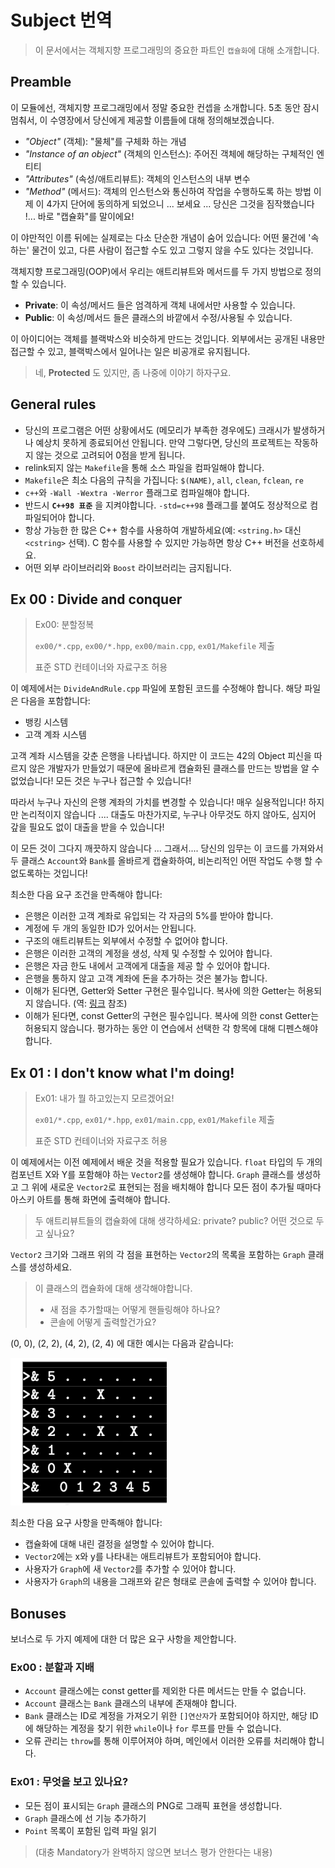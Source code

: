 
# Subject 번역

> 이 문서에서는 객체지향 프로그래밍의 중요한 파트인 `캡슐화`에 대해 소개합니다.

## Preamble

이 모듈에선, 객체지향 프로그래밍에서 정말 중요한 컨셉을 소개합니다. 5초 동안 잠시 멈춰서, 이 수영장에서 당신에게 제공할 이름들에 대해 정의해보겠습니다.
- _"Object"_ (객체): "물체"를 구체화 하는 개념
- _"Instance of an object"_ (객체의 인스턴스): 주어진 객체에 해당하는 구체적인 엔티티
- _"Attributes"_ (속성/애트리뷰트): 객체의 인스턴스의 내부 변수 
- _"Method"_ (메서드): 객체의 인스턴스와 통신하여 작업을 수행하도록 하는 방법
이제 이 4가지 단어에 동의하게 되었으니 ...
보세요 ... 당신은 그것을 짐작했습니다 !... 바로 "캡슐화"를 말이에요!

이 야만적인 이름 뒤에는 실제로는 다소 단순한 개념이 숨어 있습니다: 어떤 물건에 '속하는' 물건이 있고, 다른 사람이 접근할 수도 있고 그렇지 않을 수도 있다는 것입니다.

객체지향 프로그래밍(OOP)에서 우리는 애트리뷰트와 메서드를 두 가지 방법으로 정의할 수 있습니다.
- **Private**: 이 속성/메서드 들은 엄격하게 객체 내에서만 사용할 수 있습니다.
- **Public**: 이 속성/메서드 들은 클래스의 바깥에서 수정/사용될 수 있습니다.

이 아이디어는 객체를 블랙박스와 비슷하게 만드는 것입니다. 외부에서는 공개된 내용만 접근할 수 있고, 블랙박스에서 일어나는 일은 비공개로 유지됩니다.

> 네, **Protected** 도 있지만, 좀 나중에 이야기 하자구요.

## General rules

- 당신의 프로그램은 어떤 상황에서도 (메모리가 부족한 경우에도) 크래시가 발생하거나 예상치 못하게 종료되어선 안됩니다. 만약 그렇다면, 당신의 프로젝트는 작동하지 않는 것으로 고려되어 0점을 받게 됩니다.
- relink되지 않는 `Makefile`을 통해 소스 파일을 컴파일해야 합니다.
- `Makefile`은 최소 다음의 규칙을 가집니다: `$(NAME)`, `all`, `clean`, `fclean`, `re`
- `c++`와 `-Wall -Wextra -Werror` 플래그로 컴파일해야 합니다.
- 반드시 **`C++98 표준`** 을 지켜야합니다. `-std=c++98` 플래그를 붙여도 정상적으로 컴파일되어야 합니다.
- 항상 가능한 한 많은 C++ 함수를 사용하여 개발하세요(예: `<string.h>` 대신 `<cstring>` 선택). C 함수를 사용할 수 있지만 가능하면 항상 C++ 버전을 선호하세요.
- 어떤 외부 라이브러리와 `Boost` 라이브러리는 금지됩니다.

## Ex 00 : Divide and conquer

> Ex00: 분할정복
>
> `ex00/*.cpp`, `ex00/*.hpp`, `ex00/main.cpp`, `ex01/Makefile` 제출
>
> 표준 STD 컨테이너와 자료구조 허용

이 예제에서는 `DivideAndRule.cpp` 파일에 포함된 코드를 수정해야 합니다. 해당 파일은 다음을 포함합니다:
- 뱅킹 시스템
- 고객 계좌 시스템

고객 계좌 시스템을 갖춘 은행을 나타냅니다.
하지만 이 코드는 42의 Object 피신을 따르지 않은 개발자가 만들었기 때문에 올바르게 캡슐화된 클래스를 만드는 방법을 알 수 없었습니다! 모든 것은 누구나 접근할 수 있습니다!

따라서 누구나 자신의 은행 계좌의 가치를 변경할 수 있습니다! 매우 실용적입니다! 하지만 논리적이지 않습니다 .... 대출도 마찬가지로, 누구나 아무것도 하지 않아도, 심지어 갚을 필요도 없이 대출을 받을 수 있습니다!

이 모든 것이 그다지 깨끗하지 않습니다 ... 그래서....
당신의 임무는 이 코드를 가져와서 두 클래스 `Account`와 `Bank`를 올바르게 캡슐화하여, 비논리적인 어떤 작업도 수행 할 수 없도록하는 것입니다!

최소한 다음 요구 조건을 만족해야 합니다:
- 은행은 이러한 고객 계좌로 유입되는 각 자금의 5%를 받아야 합니다.
- 계정에 두 개의 동일한 ID가 있어서는 안됩니다.
- 구조의 애트리뷰트는 외부에서 수정할 수 없어야 합니다.
- 은행은 이러한 고객의 계정을 생성, 삭제 및 수정할 수 있어야 합니다.
- 은행은 자금 한도 내에서 고객에게 대출을 제공 할 수 있어야 합니다.
- 은행을 통하지 않고 고객 계좌에 돈을 추가하는 것은 불가능 합니다.
- 이해가 된다면, Getter와 Setter 구현은 필수입니다. 복사에 의한 Getter는 허용되지 않습니다. (역: [링크](https://stackoverflow.com/questions/57515089/how-to-use-getters-and-setters-without-generating-a-copy) 참조)
- 이해가 된다면, const Getter의 구현은 필수입니다. 복사에 의한 const Getter는 허용되지 않습니다.
평가하는 동안 이 연습에서 선택한 각 항목에 대해 디펜스해야 합니다.

## Ex 01 : I don't know what I'm doing!

> Ex01: 내가 뭘 하고있는지 모르겠어요!
>
> `ex01/*.cpp`, `ex01/*.hpp`, `ex01/main.cpp`, `ex01/Makefile` 제출
>
> 표준 STD 컨테이너와 자료구조 허용

이 예제에서는 이전 예제에서 배운 것을 적용할 필요가 있습니다.
`float` 타입의 두 개의 컴포넌트 X와 Y를 포함해야 하는 `Vector2`를 생성해야 합니다. `Graph` 클래스를 생성하고 그 위에 새로운 `Vector2`로 표현되는 점을 배치해야 합니다
모든 점이 추가될 때마다 아스키 아트를 통해 화면에 출력해야 합니다.

> 두 애트리뷰트들의 캡슐화에 대해 생각하세요: private? public? 어떤 것으로 두고 싶나요?

`Vector2` 크기와 그래프 위의 각 점을 표현하는 `Vector2`의 목록을 포함하는 `Graph` 클래스를 생성하세요.

> 이 클래스의 캡슐화에 대해 생각해야합니다.
> - 새 점을 추가할때는 어떻게 핸들링해야 하나요?
> - 콘솔에 어떻게 출력할건가요?

(0, 0), (2, 2), (4, 2), (2, 4) 에 대한 예시는 다음과 같습니다:

![image](../../assets/encapsulation01ex.png)

최소한 다음 요구 사항을 만족해야 합니다:
- 캡슐화에 대해 내린 결정을 설명할 수 있어야 합니다.
- `Vector2`에는 x와 y를 나타내는 애트리뷰트가 포함되어야 합니다.
- 사용자가 `Graph`에 새 `Vector2`를 추가할 수 있어야 합니다.
- 사용자가 `Graph`의 내용을 그래프와 같은 형태로 콘솔에 출력할 수 있어야 합니다.

## Bonuses

보너스로 두 가지 예제에 대한 더 많은 요구 사항을 제안합니다.

### Ex00 : 분할과 지배

- `Account` 클래스에는 const getter를 제외한 다른 메서드는 만들 수 없습니다.
- `Account` 클래스는 `Bank` 클래스의 내부에 존재해야 합니다.
- `Bank` 클래스는 ID로 계정을 가져오기 위한 `[]연산자`가 포함되어야 하지만, 해당 ID에 해당하는 계정을 찾기 위한 `while`이나 `for` 루프를 만들 수 없습니다.
- 오류 관리는 `throw`를 통해 이루어져야 하며, 메인에서 이러한 오류를 처리해야 합니다.

### Ex01 : 무엇을 보고 있나요?

- 모든 점이 표시되는 `Graph` 클래스의 PNG로 그래픽 표현을 생성합니다.
- `Graph` 클래스에 선 기능 추가하기
- `Point` 목록이 포함된 입력 파일 읽기

> (대충 Mandatory가 완벽하지 않으면 보너스 평가 안한다는 내용)
